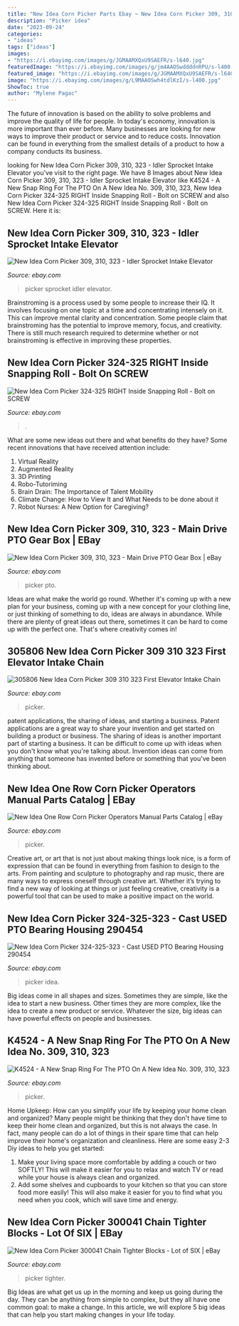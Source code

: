 ```yaml
---
title: "New Idea Corn Picker Parts Ebay ~ New Idea Corn Picker 309, 310, 323"
description: "Picker idea"
date: "2023-09-24"
categories:
- "ideas"
tags: ["ideas"]
images:
- "https://i.ebayimg.com/images/g/JGMAAMXQxU9SAEFR/s-l640.jpg"
featuredImage: "https://i.ebayimg.com/images/g/jm4AAOSwddddnRPU/s-l400.jpg"
featured_image: "https://i.ebayimg.com/images/g/JGMAAMXQxU9SAEFR/s-l640.jpg"
image: "https://i.ebayimg.com/images/g/L9MAAOSwh4tdlKzI/s-l400.jpg"
ShowToc: true
author: "Mylene Pagac"
---
```



The future of innovation is based on the ability to solve problems and improve the quality of life for people. In today's economy, innovation is more important than ever before. Many businesses are looking for new ways to improve their product or service and to reduce costs. Innovation can be found in everything from the smallest details of a product to how a company conducts its business.

	

		
looking for New Idea Corn Picker 309, 310, 323 - Idler Sprocket Intake Elevator you've visit to the right page. We have 8 Images about New Idea Corn Picker 309, 310, 323 - Idler Sprocket Intake Elevator like K4524 - A New Snap Ring For The PTO On A New Idea No. 309, 310, 323, New Idea Corn Picker 324-325 RIGHT Inside Snapping Roll - Bolt on SCREW and also New Idea Corn Picker 324-325 RIGHT Inside Snapping Roll - Bolt on SCREW. Here it is:
		
    
## New Idea Corn Picker 309, 310, 323 - Idler Sprocket Intake Elevator

<img loading=lazy src="https://i.ebayimg.com/images/g/L9MAAOSwh4tdlKzI/s-l400.jpg" onerror="this.onerror=null;this.src='https://tse1.mm.bing.net/th?id=OIP.-P8mDF8GQpIY7wt2FD2vjQAAAA&amp;pid=15.1';" alt="New Idea Corn Picker 309, 310, 323 - Idler Sprocket Intake Elevator">

_Source: ebay.com_

>picker sprocket idler elevator. 

	

Brainstroming is a process used by some people to increase their IQ. It involves focusing on one topic at a time and concentrating intensely on it. This can improve mental clarity and concentration. Some people claim that brainstroming has the potential to improve memory, focus, and creativity. There is still much research required to determine whether or not brainstroming is effective in improving these properties.

    
## New Idea Corn Picker 324-325 RIGHT Inside Snapping Roll - Bolt On SCREW

<img loading=lazy src="https://i.ebayimg.com/images/g/d3AAAOSwopdgmGh-/s-l400.jpg" onerror="this.onerror=null;this.src='https://tse2.mm.bing.net/th?id=OIP.h3N_dlbGvyJEhOujfT9FogAAAA&amp;pid=15.1';" alt="New Idea Corn Picker 324-325 RIGHT Inside Snapping Roll - Bolt on SCREW">

_Source: ebay.com_

>. 

	

What are some new ideas out there and what benefits do they have?
Some recent innovations that have received attention include: 
1. Virtual Reality 
2. Augmented Reality 
3. 3D Printing 
4. Robo-Tutoriming 
5. Brain Drain: The Importance of Talent Mobility 
6. Climate Change: How to View It and What Needs to be done about it 
7. Robot Nurses: A New Option for Caregiving?

    
## New Idea Corn Picker 309, 310, 323 - Main Drive PTO Gear Box | EBay

<img loading=lazy src="https://i.ebayimg.com/images/g/PiEAAOSwpQFgmwog/s-l400.jpg" onerror="this.onerror=null;this.src='https://tse4.mm.bing.net/th?id=OIP.SYV_FvVg8VF_xfIR1QlPJwAAAA&amp;pid=15.1';" alt="New Idea Corn Picker 309, 310, 323 - Main Drive PTO Gear Box | eBay">

_Source: ebay.com_

>picker pto. 

	

Ideas are what make the world go round. Whether it's coming up with a new plan for your business, coming up with a new concept for your clothing line, or just thinking of something to do, ideas are always in abundance. While there are plenty of great ideas out there, sometimes it can be hard to come up with the perfect one. That's where creativity comes in!

    
## 305806 New Idea Corn Picker 309 310 323 First Elevator Intake Chain

<img loading=lazy src="https://i.ebayimg.com/images/g/jm4AAOSwddddnRPU/s-l400.jpg" onerror="this.onerror=null;this.src='https://tse1.mm.bing.net/th?id=OIP.YK3_ojdhOX2PKJb5Kp1qlgAAAA&amp;pid=15.1';" alt="305806 New Idea Corn Picker 309 310 323 First Elevator Intake Chain">

_Source: ebay.com_

>picker. 

	

patent applications, the sharing of ideas, and starting a business. Patent applications are a great way to share your invention and get started on building a product or business. The sharing of ideas is another important part of starting a business. It can be difficult to come up with ideas when you don't know what you're talking about. Invention ideas can come from anything that someone has invented before or something that you've been thinking about.

    
## New Idea One Row Corn Picker Operators Manual Parts Catalog | EBay

<img loading=lazy src="https://i.ebayimg.com/images/g/Uy4AAOSwmXtdmKun/s-l640.jpg" onerror="this.onerror=null;this.src='https://tse1.mm.bing.net/th?id=OIP.su600i_t2hemCW5Mt9us1QHaJQ&amp;pid=15.1';" alt="New Idea One Row Corn Picker Operators Manual Parts Catalog | eBay">

_Source: ebay.com_

>picker. 

	

Creative art, or art that is not just about making things look nice, is a form of expression that can be found in everything from fashion to design to the arts. From painting and sculpture to photography and rap music, there are many ways to express oneself through creative art. Whether it’s trying to find a new way of looking at things or just feeling creative, creativity is a powerful tool that can be used to make a positive impact on the world.

    
## New Idea Corn Picker 324-325-323 - Cast USED PTO Bearing Housing 290454

<img loading=lazy src="https://i.ebayimg.com/images/g/JGMAAMXQxU9SAEFR/s-l640.jpg" onerror="this.onerror=null;this.src='https://tse2.mm.bing.net/th?id=OIP.F3J2PQKmj_PvCUd_RNBUewHaFj&amp;pid=15.1';" alt="New Idea Corn Picker 324-325-323 - Cast USED PTO Bearing Housing 290454">

_Source: ebay.com_

>picker idea. 

	

Big ideas come in all shapes and sizes. Sometimes they are simple, like the idea to start a new business. Other times they are more complex, like the idea to create a new product or service. Whatever the size, big ideas can have powerful effects on people and businesses.

    
## K4524 - A New Snap Ring For The PTO On A New Idea No. 309, 310, 323

<img loading=lazy src="https://i.ebayimg.com/images/g/HVMAAOSwbYZXbbMr/s-l640.jpg" onerror="this.onerror=null;this.src='https://tse3.mm.bing.net/th?id=OIP.1e8LYmrdKEcdnEmvY00Z3QHaFi&amp;pid=15.1';" alt="K4524 - A New Snap Ring For The PTO On A New Idea No. 309, 310, 323">

_Source: ebay.com_

>picker. 

	

Home Upkeep: How can you simplify your life by keeping your home clean and organized?
Many people might be thinking that they don't have time to keep their home clean and organized, but this is not always the case. In fact, many people can do a lot of things in their spare time that can help improve their home's organization and cleanliness. Here are some easy 2-3 Diy ideas to help you get started: 
1. Make your living space more comfortable by adding a couch or two SOFTLY! This will make it easier for you to relax and watch TV or read while your house is always clean and organized. 
2. Add some shelves and cupboards to your kitchen so that you can store food more easily! This will also make it easier for you to find what you need when you cook, which will save time and energy. 

    
## New Idea Corn Picker 300041 Chain Tighter Blocks - Lot Of SIX | EBay

<img loading=lazy src="https://i.ebayimg.com/images/g/mEoAAOSwXMZafm8~/s-l300.jpg" onerror="this.onerror=null;this.src='https://tse1.mm.bing.net/th?id=OIP.sM_NCzE72FOJZpSwWa3ypQAAAA&amp;pid=15.1';" alt="New Idea Corn Picker 300041 Chain Tighter Blocks - Lot of SIX | eBay">

_Source: ebay.com_

>picker tighter. 

	

Big Ideas are what get us up in the morning and keep us going during the day. They can be anything from simple to complex, but they all have one common goal: to make a change. In this article, we will explore 5 big ideas that can help you start making changes in your life today.

